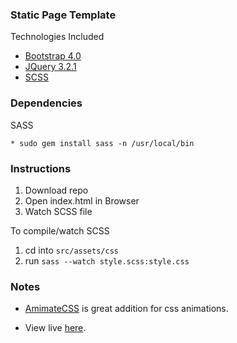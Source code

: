 ### Static Page Template

Technologies Included

* [Bootstrap 4.0](https://getbootstrap.com/docs/4.0/getting-started/introduction/)
* [JQuery 3.2.1](https://developers.google.com/speed/libraries/#jquery)
* [SCSS](https://sass-lang.com/)



### Dependencies

SASS
```
* sudo gem install sass -n /usr/local/bin
```

### Instructions

1. Download repo
2. Open index.html in Browser
3. Watch SCSS file

To compile/watch SCSS

1. cd into `src/assets/css`
2. run `sass --watch style.scss:style.css`


### Notes
* [AmimateCSS](https://github.com/daneden/animate.css) is great addition for css animations.

* View live [here](https://unit57.github.io/static-page-template/).
